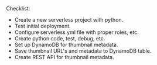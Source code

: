 Checklist:

- Create a new serverless project with python.
- Test initial deployment.
- Configure serverless yml file with proper roles, etc.
- Create python code, test, debug, etc.
- Set up DynamoDB for thumbnail metadata.
- Save thumbnail URL's and metadata to DynamoDB table.
- Create REST API for thumbnail metadata.

